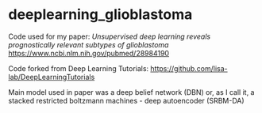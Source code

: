 # deeplearning_glioblastoma

Code used for my paper:  _Unsupervised deep learning reveals prognostically relevant subtypes of glioblastoma_ 
https://www.ncbi.nlm.nih.gov/pubmed/28984190

Code forked from Deep Learning Tutorials:  https://github.com/lisa-lab/DeepLearningTutorials 

Main model used in paper was a deep belief network (DBN) or, as I call it, 
a stacked restricted boltzmann machines - deep autoencoder (SRBM-DA)
